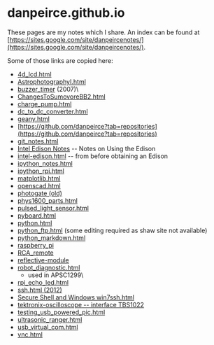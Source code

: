 # danpeirce.github.io

These pages are my notes which I share. An index can be found at 
[https://sites.google.com/site/danpeircenotes/](https://sites.google.com/site/danpeircenotes/).

Some of those links are copied here:

-   [4d\_lcd.html](https://danpeirce.github.io/4d_lcd.html)
-   [AstrophotographyI.html](https://danpeirce.github.io/ASTR1100/AstrophotographyI.html)
-   [buzzer\_timer](https://danpeirce.github.io/buzzer_timer/index.html)
    (2007)\
-   [ChangesToSumovoreBB2.html](https://danpeirce.github.io/sumovore/ChangesToSumovoreBB2.html)
-   [charge\_pump.html](https://danpeirce.github.io/charge_pump.html)
-   [dc\_to\_dc\_converter.html](https://danpeirce.github.io/dc_to_dc_converter.html)
-   [geany.html](https://danpeirce.github.io/geany.html)
-   [https://github.com/danpeirce?tab=repositories](https://github.com/danpeirce?tab=repositories)
-   [git\_notes.html](https://danpeirce.github.io/git_notes.html)
-   [Intel Edison
    Notes](https://drive.google.com/file/d/0B_zZrPaAgSx5VHBqZnJLZGpqUzA/view?usp=sharing)
    -- Notes on Using the Edison
-   [intel-edison.html](https://danpeirce.github.io/intel-edison.html)
    -- from before obtaining an Edison 
-   [ipython\_notes.html](https://danpeirce.github.io/ipython_notes.html)
-   [ipython\_rpi.html](https://danpeirce.github.io/ipython_rpi.html)
-   [matplotlib.html](https://danpeirce.github.io/matplotlib.html)
-   [openscad.html](https://danpeirce.github.io/openscad.html)
-   [photogate (old)](https://danpeirce.github.io/photogate/)
-   [phys1600\_parts.html](https://danpeirce.github.io/phys1600_parts.html)
-   [pulsed\_light\_sensor.html](https://danpeirce.github.io/pulsed_light_sensor.html)
-   [pyboard.html](https://danpeirce.github.io/pyboard.html)
-   [python.html](https://danpeirce.github.io/python.html)
-   [python\_ftp.html](https://danpeirce.github.io/python_ftp.html)
    (some editing required as shaw site not available)
-   [python\_markdown.html](https://danpeirce.github.io/python_markdown.html)
-   [raspberry\_pi](https://danpeirce.github.io/raspberry_pi)
-   [RCA\_remote](https://danpeirce.github.io/RCA_remote)
-   [reflective-module](https://github.com/danpeirce/reflective-module)
-   [robot\_diagnostic.html](https://danpeirce.github.io/2010/robot_diagnostic.html)
    - used in APSC1299\
-   [rpi\_echo\_led.html](https://danpeirce.github.io/rpi_echo_led.html)
-   [ssh.html (2012)](https://danpeirce.github.io/ssh.html)
-   [Secure Shell and Windows
    win7ssh.html](https://danpeirce.github.io/win7ssh.html)
-   [tektronix-oscilloscope -- interface
    TBS1022](https://github.com/danpeirce/tektronix-oscilloscope)
-   [testing\_usb\_powered\_pic.html](https://danpeirce.github.io/testing_usb_powered_pic.html)
-   [ultrasonic\_ranger.html](https://danpeirce.github.io/ultrasonic_ranger.html)
-   [usb\_virtual\_com.html](https://danpeirce.github.io/usb_virtual_com.html)
-   [vnc.html](https://danpeirce.github.io/vnc.html)


